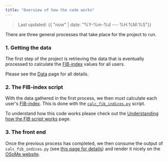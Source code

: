 ```yaml
---
title: "Overview of how the code works"
---
```

> Last updated: {{ "now" | date: "%Y-%m-%d --- %H:%M:%S"}}

There are three general processes that take place for the project to run.

### 1. Getting the data
The first step of the project is retrieving the data that is eventually processed to calculate the [FIB-index](../fib_index.md) values for all users.

Please see the [Data](../data.md) page for all details.

### 2. The FIB-index script
With the data gathered in the first process, we then must calculate each user's [FIB-index](../fib_index.md).
This is done with the [`calc_fib_indices.py`](https://github.com/mr-devs/top-fibers/blob/main/scripts/calc_fib_indices.py) script.

To understand how this code works please check out the [Understanding how the FIB script works](./fib_script.md) page.

### 3. The front end
Once the previous process has completed, we then consume the output of `calc_fib_indices.py` (see [this page for details](./fib_script.md)) and render it nicely on the [OSoMe website](https://osome.iu.edu/).
